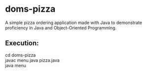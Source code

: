 # doms-pizza
A simple pizza ordering application made with Java to demonstrate proficiency in Java and Object-Oriented Programming. 

## Execution:  
cd doms-pizza   
javac menu.java pizza.java   
java menu   
